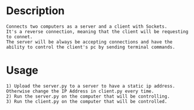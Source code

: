 # Description
    Connects two computers as a server and a client with Sockets.
    It's a reverse connection, meaning that the client will be requesting to connet.
    The server will be always be accepting connections and have the 
    ability to control the client's pc by sending terminal commands.
      
# Usage 
    1) Upload the server.py to a server to have a static ip address. 
    Otherwise change the IP Address in client.py every time.
    2) Run the server.py on the computer that will be controlling.
    3) Run the client.py on the computer that will be controlled.
    